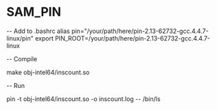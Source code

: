 SAM_PIN
=======
-- Add to .bashrc
alias pin="/your/path/here/pin-2.13-62732-gcc.4.4.7-linux/pin"
export PIN_ROOT=/your/path/here/pin-2.13-62732-gcc.4.4.7-linux

-- Compile

make obj-intel64/inscount.so


-- Run


pin -t obj-intel64/inscount.so -o inscount.log -- /bin/ls

